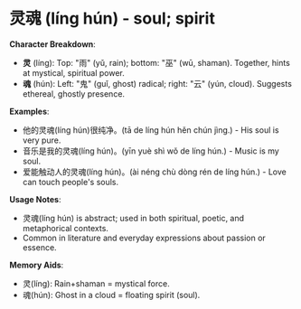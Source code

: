 # **灵魂 (líng hún) - soul; spirit**

**Character Breakdown**:  
- **灵** (líng): Top: "雨" (yǔ, rain); bottom: "巫" (wū, shaman). Together, hints at mystical, spiritual power.  
- **魂** (hún): Left: "鬼" (guǐ, ghost) radical; right: "云" (yún, cloud). Suggests ethereal, ghostly presence.

**Examples**:  
- 他的灵魂(líng hún)很纯净。(tā de líng hún hěn chún jìng.) - His soul is very pure.  
- 音乐是我的灵魂(líng hún)。(yīn yuè shì wǒ de líng hún.) - Music is my soul.  
- 爱能触动人的灵魂(líng hún)。(ài néng chù dòng rén de líng hún.) - Love can touch people's souls.

**Usage Notes**:  
- 灵魂(líng hún) is abstract; used in both spiritual, poetic, and metaphorical contexts.  
- Common in literature and everyday expressions about passion or essence.

**Memory Aids**:  
- 灵(líng): Rain+shaman = mystical force.  
- 魂(hún): Ghost in a cloud = floating spirit (soul).